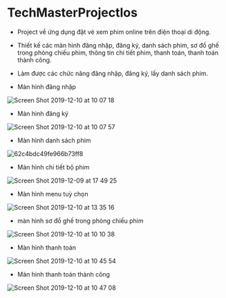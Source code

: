 # TechMasterProjectIos
- Project về ứng dụng đặt vé xem phim online trên điện thoại di động.
- Thiết kế các màn hình đăng nhập, đăng ký, danh sách phim, sơ đồ ghế trong phòng chiếu phim, thông tin chi tiết phim, thanh toán, thanh toán thành công.
- Làm được các chức năng đăng nhập, đăng ký, lấy danh sách phim.

- Màn hình đăng nhập

![Screen Shot 2019-12-10 at 10 07 18](https://user-images.githubusercontent.com/46775686/70501080-b4542080-1b4f-11ea-80aa-1f6fa15ad7f7.png)

- Màn hình đăng ký

![Screen Shot 2019-12-10 at 10 07 57](https://user-images.githubusercontent.com/46775686/70501090-bae29800-1b4f-11ea-83ee-c3ab08d0633e.png)

- Màn hình danh sách phim

![62c4bdc49fe966b73ff8](https://user-images.githubusercontent.com/46775686/70502173-9cca6700-1b52-11ea-8f44-a53ece5cf0ec.jpg)

- Màn hình chi tiết bộ phim

![Screen Shot 2019-12-09 at 17 49 25](https://user-images.githubusercontent.com/46775686/70502177-a0f68480-1b52-11ea-9fbd-d9a55dde4cab.png)


- Màn hình menu tuỳ chọn

![Screen Shot 2019-12-10 at 13 35 16](https://user-images.githubusercontent.com/46775686/70502215-bd92bc80-1b52-11ea-8edd-b9adb834c74d.png)


- màn hình sơ đồ ghế trong phòng chiếu phim

![Screen Shot 2019-12-10 at 10 10 38](https://user-images.githubusercontent.com/46775686/70501109-c930b400-1b4f-11ea-9e6e-5d8eb9aa2c53.png)

- Màn hình thanh toán

![Screen Shot 2019-12-10 at 10 45 54](https://user-images.githubusercontent.com/46775686/70501179-f715f880-1b4f-11ea-9683-9abbd14b98ae.png)

- Màn hình thanh toán thành công

![Screen Shot 2019-12-10 at 10 47 08](https://user-images.githubusercontent.com/46775686/70501202-01d08d80-1b50-11ea-8b26-ddaedd8ba1ba.png)
